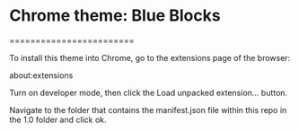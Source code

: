 # Chrome theme: Blue Blocks
========================

To install this theme into Chrome, go to the extensions page of the browser:

about:extensions

Turn on developer mode, then click the Load unpacked extension... button.

Navigate to the folder that contains the manifest.json file within this repo in the 1.0 folder and click ok.
